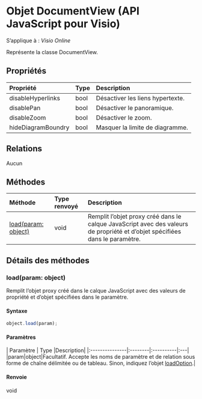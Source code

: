 # <a name="documentview-object-javascript-api-for-visio"></a>Objet DocumentView (API JavaScript pour Visio)

S’applique à : _Visio Online_

Représente la classe DocumentView.

## <a name="properties"></a>Propriétés

| Propriété       | Type    |Description|
|:---------------|:--------|:----------|
|disableHyperlinks|bool|Désactiver les liens hypertexte.|
|disablePan|bool|Désactiver le panoramique.|
|disableZoom|bool|Désactiver le zoom.|
|hideDiagramBoundry|bool|Masquer la limite de diagramme.|

## <a name="relationships"></a>Relations
Aucun


## <a name="methods"></a>Méthodes

| Méthode           | Type renvoyé    |Description|
|:---------------|:--------|:----------|
|[load(param: object)](#loadparam-object)|void|Remplit l’objet proxy créé dans le calque JavaScript avec des valeurs de propriété et d’objet spécifiées dans le paramètre.|

## <a name="method-details"></a>Détails des méthodes


### <a name="loadparam-object"></a>load(param: object)
Remplit l’objet proxy créé dans le calque JavaScript avec des valeurs de propriété et d’objet spécifiées dans le paramètre.

#### <a name="syntax"></a>Syntaxe
```js
object.load(param);
```

#### <a name="parameters"></a>Paramètres
| Paramètre       | Type    |Description|
|:---------------|:--------|:----------|:---|
|param|object|Facultatif. Accepte les noms de paramètre et de relation sous forme de chaîne délimitée ou de tableau. Sinon, indiquez l’objet [loadOption](loadoption.md).|

#### <a name="returns"></a>Renvoie
void
